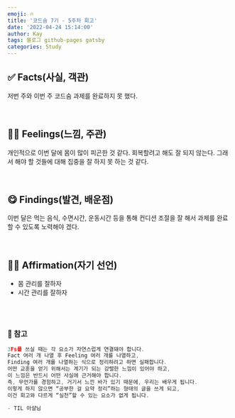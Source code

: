```yaml
---
emoji: 🔥
title: '코드숨 7기 - 5주차 회고'
date: '2022-04-24 15:14:00'
author: Kay
tags: 블로그 github-pages gatsby
categories: Study
---
```


## ✅ Facts(사실, 객관)
저번 주와 이번 주 코드숨 과제를 완료하지 못 했다.

<br>

## 🙋‍♂️ Feelings(느낌, 주관)
개인적으로 이번 달에 몸이 많이 피곤한 것 같다. 회복할려고 해도 잘 되지 않는다.
그래서 해야 할 것들에 대해 집중을 잘 하지 못 하는 것 같다.

<br>

## 😋 Findings(발견, 배운점)
이번 달은 먹는 음식, 수면시간, 운동시간 등을 통해 컨디션 조절을 잘 해서 과제를 완료할 수 있도록 노력해야 겠다.


<br>

## 👨‍💻 Affirmation(자기 선언)
- 몸 관리를 잘하자
- 시간 관리를 잘하자


<br>
<br>

### 📕 참고
```js
3Fs를 쓰실 때는 각 요소가 자연스럽게 연결돼야 합니다.
Fact 여러 개 나열 후 Feeling 여러 개를 나열하고,
Finding 여러 개를 나열하는 식으로 정리하려고 하면 실패합니다.
어떤 교훈을 얻기 위해서는 계기가 되는 강렬한 느낌이 있어야 하고,
이 느낌은 반드시 어떤 사실에 근거해야 합니다.
즉, 무언가를 경험하고, 거기서 느낀 바가 있기 때문에, 우리는 배우게 됩니다. 
이렇게 하지 않으면 “공부한 걸 요약 정리”하는 형태의 글을 쓰게 되고,
이건 회고와 다르게 “실천”할 수 있는 요소가 없게 됩니다.

- TIL 아샬님
```


```toc

```
